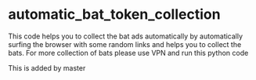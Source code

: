 # automatic_bat_token_collection
This code helps you to collect the bat ads automatically by automatically surfing the browser with some random links and helps you to collect the bats. For more collection of bats please use VPN and run this python code 

This is added by master